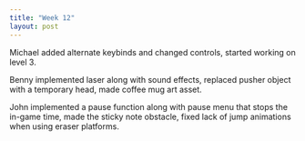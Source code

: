 ```yaml
---
title: "Week 12"
layout: post
---
```


Michael added alternate keybinds and changed controls, started working on level 3.

Benny implemented laser along with sound effects, replaced pusher object with a temporary head, made coffee mug art asset.

John implemented a pause function along with pause menu that stops the in-game time, made the sticky note obstacle, fixed lack of jump animations when using eraser platforms.